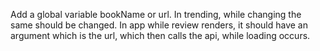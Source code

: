 Add a global variable bookName or url.
In trending, while changing the same should be changed.
In app while review renders, it should have an argument which is the url, which then calls the api, while loading occurs.
